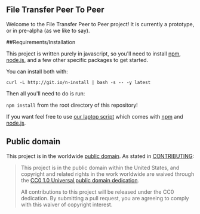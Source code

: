 ## File Transfer Peer To Peer

Welcome to the File Transfer Peer to Peer project!  It is currently a prototype, or in pre-alpha (as we like to say).

##Requirements/Installation 

This project is written purely in javascript, so you'll need to install [npm](https://www.npmjs.com/), [node.js](https://nodejs.org/en/), and a few other specific packages to get started.  

You can install both with:

`curl -L http://git.io/n-install | bash -s -- -y latest`

Then all you'll need to do is run:

`npm install` from the root directory of this repository!

If you want feel free to use [our laptop script](https://github.com/18F/laptop) which comes with [npm](https://www.npmjs.com/) and [node.js](https://nodejs.org/en/).

## Public domain

This project is in the worldwide [public domain](LICENSE.md). As stated in [CONTRIBUTING](CONTRIBUTING.md):

> This project is in the public domain within the United States, and copyright and related rights in the work worldwide are waived through the [CC0 1.0 Universal public domain dedication](https://creativecommons.org/publicdomain/zero/1.0/).
>
> All contributions to this project will be released under the CC0 dedication. By submitting a pull request, you are agreeing to comply with this waiver of copyright interest.